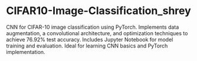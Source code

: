 # CIFAR10-Image-Classification_shrey
 CNN for CIFAR-10 image classification using PyTorch. Implements data augmentation, a convolutional architecture, and optimization techniques to achieve 76.92% test accuracy. Includes Jupyter Notebook for model training and evaluation. Ideal for learning CNN basics and PyTorch implementation.
